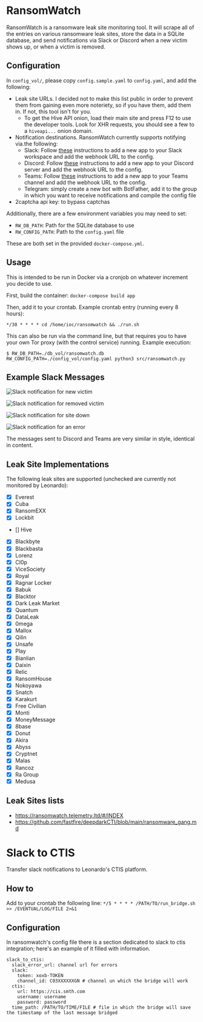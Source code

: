 # RansomWatch

RansomWatch is a ransomware leak site monitoring tool. It will scrape all of the entries on various ransomware leak sites, store the data in a SQLite database, and send notifications via Slack or Discord when a new victim shows up, or when a victim is removed.

## Configuration

In `config_vol/`, please copy `config.sample.yaml` to `config.yaml`, and add the following:

* Leak site URLs. I decided not to make this list public in order to prevent them from gaining even more noteriety, so if you have them, add them in. If not, this tool isn't for you.
  * To get the Hive API onion, load their main site and press F12 to use the developer tools. Look for XHR requests, you should see a few to a `hiveapi...` onion domain.
* Notification destinations. RansomWatch currently supports notifying via.the following:
  * Slack: Follow [these](https://api.slack.com/messaging/webhooks) instructions to add a new app to your Slack workspace and add the webhook URL to the config.
  * Discord: Follow [these](https://support.discord.com/hc/en-us/articles/228383668-Intro-to-Webhooks) instructions to add a new app to your Discord server and add the webhook URL to the config.
  * Teams: Follow [these](https://docs.microsoft.com/en-us/microsoftteams/platform/webhooks-and-connectors/how-to/add-incoming-webhook) instructions to add a new app to your Teams channel and add the webhook URL to the config.
  * Telegram: simply create a new bot with BotFather, add it to the group in which you want to receive notifications and compile the config file
* 2captcha api key: to bypass captchas

Additionally, there are a few environment variables you may need to set:

* `RW_DB_PATH`: Path for the SQLite database to use
* `RW_CONFIG_PATH`: Path to the `config.yaml` file

These are both set in the provided `docker-compose.yml`.

## Usage

This is intended to be run in Docker via a cronjob on whatever increment you decide to use.

First, build the container: `docker-compose build app`

Then, add it to your crontab. Example crontab entry (running every 8 hours):

```
*/30 * * * * cd /home/ioc/ransomwatch && ./run.sh
```

This can also be run via the command line, but that requires you to have your own Tor proxy (with the control service) running. Example execution:

```
$ RW_DB_PATH=./db_vol/ransomwatch.db RW_CONFIG_PATH=./config_vol/config.yaml python3 src/ransomwatch.py
```

## Example Slack Messages

![Slack notification for new victim](/img/slack_example_new_victim.png)

![Slack notification for removed victim](/img/slack_example_removed_victim.png)

![Slack notification for site down](/img/slack_example_site_down.png)

![Slack notification for an error](/img/slack_example_error.png)

The messages sent to Discord and Teams are very similar in style, identical in content.

## Leak Site Implementations

The following leak sites are supported (unchecked are currently not monitored by Leonardo):

- [x] Everest
- [X] Cuba
- [X] RansomEXX
- [X] Lockbit
- [] Hive
- [X] Blackbyte
- [X] Blackbasta
- [X] Lorenz
- [X] Cl0p
- [X] ViceSociety
- [X] Royal
- [X] Ragnar Locker
- [X] Babuk
- [X] Blacktor
- [X] Dark Leak Market
- [X] Quantum
- [X] DataLeak
- [X] 0mega
- [X] Mallox
- [X] Qilin
- [X] Unsafe
- [X] Play
- [X] Bianlian
- [X] Daixin
- [X] Relic
- [X] RansomHouse
- [X] Nokoyawa
- [X] Snatch
- [X] Karakurt
- [X] Free Civilian
- [X] Monti
- [X] MoneyMessage
- [X] 8base
- [X] Donut
- [X] Akira
- [X] Abyss
- [X] Cryptnet
- [X] Malas
- [X] Rancoz
- [X] Ra Group
- [X] Medusa

## Leak Sites lists

- https://ransomwatch.telemetry.ltd/#/INDEX
- https://github.com/fastfire/deepdarkCTI/blob/main/ransomware_gang.md

# Slack to CTIS

Transfer slack notifications to Leonardo's CTIS platform.

## How to

Add to your crontab the following line: `*/5 * * * * /PATH/TO/run_bridge.sh >> /EVENTUAL/LOG/FILE 2>&1`

## Configuration

In ransomwatch's config file there is a section dedicated to slack to ctis integration; here's an example of it filled with information.

```
slack_to_ctis:
  slack_error_url: channel url for errors
  slack:
    token: xoxb-TOKEN
    channel_id: C03XXXXXXGN # channel un which the bridge will work
  ctis:
    url: https://cis.smth.com
    username: username
    password: password
  time_path: /PATH/TO/TIME/FILE # file in which the bridge will save the timestamp of the last message bridged
```
